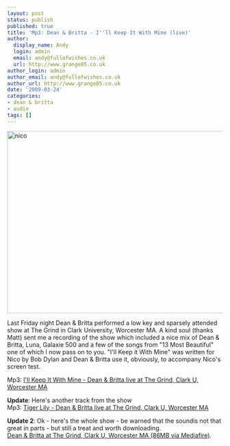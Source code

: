 ```yaml
---
layout: post
status: publish
published: true
title: 'Mp3: Dean & Britta - I''ll Keep It With Mine (live)'
author:
  display_name: Andy
  login: admin
  email: andy@fullofwishes.co.uk
  url: http://www.grange85.co.uk
author_login: admin
author_email: andy@fullofwishes.co.uk
author_url: http://www.grange85.co.uk
date: '2009-03-24'
categories:
- dean & britta
- audio
tags: []
---
```

<p><a href="http://www.flickr.com/photos/maile/3257967228/" title="nico by Mai Le, on Flickr"><img class="aligncenter" src="https://farm4.staticflickr.com/3384/3257967228_a1c8ca21d6_z.jpg" width="640" height="426" alt="nico"></a></p>
<p>Last Friday night Dean & Britta performed a low key and sparsely attended show at The Grind in Clark University, Worcester MA. A kind soul (thanks Matt) sent me a recording of the show which included a nice mix of Dean & Britta, Luna, Galaxie 500 and a few of the songs from "13 Most Beautiful" one of which I now pass on to you. "I'll Keep it With Mine" was written for Nico by Bob Dylan and Dean & Britta use it, obviously, to accompany Nico's screen test.</p>
<p>Mp3: <a href="http://www.box.net/shared/g2srot4x7m">I'll Keep It With Mine - Dean & Britta live at The Grind, Clark U, Worcester MA</a></p>
<p><ins datetime="2009-03-25T17:04:37+00:00">
<p><strong>Update</strong>: Here's another track from the show<br/>Mp3: <a href="http://www.box.net/shared/gegsec43fh">Tiger Lily - Dean & Britta live at The Grind, Clark U, Worcester MA</a></p>
<p></ins><ins datetime="2009-03-25T22:06:48+00:00"></p>
<p><strong>Update 2</strong>: Ok - here's the whole show - be warned that the soundis not that great in parts - but still a treat and worth downloading.<br/><a href='http://www.mediafire.com/?vuyigzjecin'>Dean & Britta at The Grind, Clark U, Worcester MA (86MB via Mediafire)</a>.</p>
<p></ins></p>
